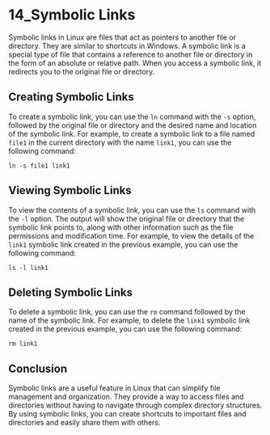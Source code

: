 # 14_Symbolic Links

Symbolic links in Linux are files that act as pointers to another file or directory. They are similar to shortcuts in Windows. A symbolic link is a special type of file that contains a reference to another file or directory in the form of an absolute or relative path. When you access a symbolic link, it redirects you to the original file or directory.

## Creating Symbolic Links

To create a symbolic link, you can use the `ln` command with the `-s` option, followed by the original file or directory and the desired name and location of the symbolic link. For example, to create a symbolic link to a file named `file1` in the current directory with the name `link1`, you can use the following command:

```
ln -s file1 link1

```

## Viewing Symbolic Links

To view the contents of a symbolic link, you can use the `ls` command with the `-l` option. The output will show the original file or directory that the symbolic link points to, along with other information such as the file permissions and modification time. For example, to view the details of the `link1` symbolic link created in the previous example, you can use the following command:

```
ls -l link1

```

## Deleting Symbolic Links

To delete a symbolic link, you can use the `rm` command followed by the name of the symbolic link. For example, to delete the `link1` symbolic link created in the previous example, you can use the following command:

```
rm link1

```

## Conclusion

Symbolic links are a useful feature in Linux that can simplify file management and organization. They provide a way to access files and directories without having to navigate through complex directory structures. By using symbolic links, you can create shortcuts to important files and directories and easily share them with others.